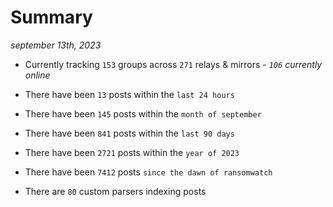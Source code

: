 
# Summary
_september 13th, 2023_

- Currently tracking `153` groups across `271` relays & mirrors - _`106` currently online_

- There have been `13` posts within the `last 24 hours`

- There have been `145` posts within the `month of september`

- There have been `841` posts within the `last 90 days`

- There have been `2721` posts within the `year of 2023`

- There have been `7412` posts `since the dawn of ransomwatch`

- There are `80` custom parsers indexing posts
